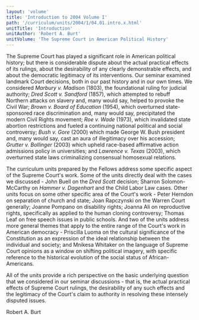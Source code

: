 ```yaml
---
layout: 'volume'
title: 'Introduction to 2004 Volume I'
path: '/curriculum/units/2004/1/04.01.intro.x.html'
unitTitle: 'Introduction'
unitAuthor: 'Robert A. Burt'
unitVolume: 'The Supreme Court in American Political History'
---
```


<body>
<p>
  The Supreme Court has played a significant role in American political history; but there is considerable dispute about the actual practical effects of its rulings, about the desirability of any clearly demonstrable effects, and about the democratic legitimacy of its interventions. Our seminar examined landmark Court decisions, both in our past history and in our own times. We considered
  <i>
   Marbury v. Madison
  </i>
  (1803), the foundational ruling for judicial authority;
  <i>
   Dred Scott v. Sandford
  </i>
  (1857), which attempted to rebuff Northern attacks on slavery and, many would say, helped to provoke the Civil War;
  <i>
   Brown v. Board of Education
  </i>
  (1954), which overturned state-sponsored race discrimination and, many would say, precipitated the modern Civil Rights movement;
  <i>
   Roe v. Wade
  </i>
  (1973), which invalidated state abortion restrictions and fueled a continuing national political and social controversy;
  <i>
   Bush v. Gore
  </i>
  (2000) which made George W. Bush president and, many would say, cast an aura of illegitimacy over his accession;
  <i>
   Grutter v. Bollinger
  </i>
  (2003) which upheld race-based affirmative action admissions policy in universities; and
  <i>
   Lawrence v. Texas
  </i>
  (2003), which overturned state laws criminalizing consensual homosexual relations.
 </p>
<p>
  The curriculum units prepared by the Fellows address some specific aspect of the Supreme Court's work. Some of the units directly deal with the cases we discussed - John Buell on the
  <i>
   Dred Scott
  </i>
  decision; Sharron Solomon-McCarthy on
  <i>
   Hammer v. Dagenhart
  </i>
  and the Child Labor Law cases. Other units focus on some other specific area of the Court's work - Peter Herndon on separation of church and state; Joan Rapczynski on the Warren Court generally; Joanne Pompano on disability rights; Joanna Ali on reproductive rights, specifically as applied to the human cloning controversy; Thomas Leaf on free speech issues in public schools. And two of the units address more general themes that apply to the entire range of the Court's work in American democracy - Priscilla Luoma on the cultural significance of the Constitution as an expression of the ideal relationship between the individual and society; and Mnikesa Whitaker on the language of Supreme Court opinions as a window on shifting political imagery, with specific reference to the historical evolution of the social status of African-Americans.
 </p>
<p>
  All of the units provide a rich perspective on the basic underlying question that we considered in our seminar discussions - that is, the actual practical effects of Supreme Court rulings, the desirability of any such effects and the legitimacy of the Court's claim to authority in resolving these intensely disputed issues.
 </p>
<p>
  Robert A. Burt
 </p>

</body>
